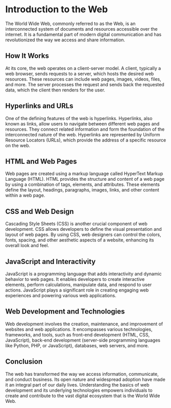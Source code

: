 # Introduction to the Web

The World Wide Web, commonly referred to as the Web, is an interconnected system of documents and resources accessible over the internet. It is a fundamental part of modern digital communication and has revolutionized the way we access and share information.

## How It Works

At its core, the web operates on a client-server model. A client, typically a web browser, sends requests to a server, which hosts the desired web resources. These resources can include web pages, images, videos, files, and more. The server processes the request and sends back the requested data, which the client then renders for the user.

## Hyperlinks and URLs

One of the defining features of the web is hyperlinks. Hyperlinks, also known as links, allow users to navigate between different web pages and resources. They connect related information and form the foundation of the interconnected nature of the web. Hyperlinks are represented by Uniform Resource Locators (URLs), which provide the address of a specific resource on the web.

## HTML and Web Pages

Web pages are created using a markup language called HyperText Markup Language (HTML). HTML provides the structure and content of a web page by using a combination of tags, elements, and attributes. These elements define the layout, headings, paragraphs, images, links, and other content within a web page.

## CSS and Web Design

Cascading Style Sheets (CSS) is another crucial component of web development. CSS allows developers to define the visual presentation and layout of web pages. By using CSS, web designers can control the colors, fonts, spacing, and other aesthetic aspects of a website, enhancing its overall look and feel.

## JavaScript and Interactivity

JavaScript is a programming language that adds interactivity and dynamic behavior to web pages. It enables developers to create interactive elements, perform calculations, manipulate data, and respond to user actions. JavaScript plays a significant role in creating engaging web experiences and powering various web applications.

## Web Development and Technologies

Web development involves the creation, maintenance, and improvement of websites and web applications. It encompasses various technologies, frameworks, and tools, such as front-end development (HTML, CSS, JavaScript), back-end development (server-side programming languages like Python, PHP, or JavaScript), databases, web servers, and more.

## Conclusion

The web has transformed the way we access information, communicate, and conduct business. Its open nature and widespread adoption have made it an integral part of our daily lives. Understanding the basics of web development and its underlying technologies empowers individuals to create and contribute to the vast digital ecosystem that is the World Wide Web.
